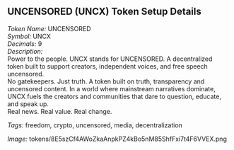 ## UNCENSORED (UNCX) Token Setup Details

*Token Name:* UNCENSORED  
*Symbol:* UNCX  
*Decimals:* 9  
*Description:*  
Power to the people. UNCX stands for UNCENSORED. A decentralized token built to support creators, independent voices, and free speech uncensored.  
No gatekeepers. Just truth. A token built on truth, transparency and uncensored content. In a world where mainstream narratives dominate, UNCX fuels the creators and communities that dare to question, educate, and speak up.  
Real news. Real value. Real change.

*Tags:* freedom, crypto, uncensored, media, decentralization

*Image:* tokens/8E5szCf4AWoZkaAnpkPZ4kBo5nM85ShfFxi7t4F6VVEX.png

